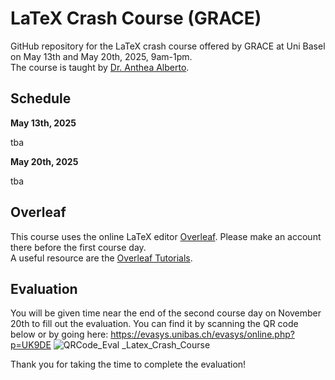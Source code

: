 # LaTeX Crash Course (GRACE)

GitHub repository for the LaTeX crash course offered by GRACE at Uni Basel on May 13th and May 20th, 2025, 9am-1pm.\
The course is taught by [Dr. Anthea Alberto](https://rise.unibas.ch/de/team/anthea-alberto/).

## Schedule

**May 13th, 2025**

tba

**May 20th, 2025**

tba

## Overleaf

This course uses the online LaTeX editor [Overleaf](https://www.overleaf.com). Please make an account there before the first course day.\
A useful resource are the [Overleaf Tutorials](https://www.overleaf.com/learn).

## Evaluation

You will be given time near the end of the second course day on November 20th to fill out the evaluation. You can find it by scanning the QR code below or by going here: https://evasys.unibas.ch/evasys/online.php?p=UK9DE
![QRCode_Eval _Latex_Crash_Course](https://github.com/user-attachments/assets/d7928920-5b31-4455-92d6-cce371b91a63)


Thank you for taking the time to complete the evaluation!
